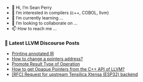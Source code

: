 - 👋 Hi, I’m Sean Perry
- 👀 I’m interested in compilers (c++, COBOL, llvm)
- 🌱 I’m currently learning ...
- 💞️ I’m looking to collaborate on ...
- 📫 How to reach me ...

<!---
s66perry/s66perry is a ✨ special ✨ repository because its `README.md` (this file) appears on your GitHub profile.
You can click the Preview link to take a look at your changes.
--->
### 📕 Latest LLVM Discourse Posts

<!-- DISCOURSE-LLVM:START -->
- [Printing annotated IR](https://discourse.llvm.org/t/printing-annotated-ir/73934#post_1)
- [How to change a pointers address?](https://discourse.llvm.org/t/how-to-change-a-pointers-address/73915#post_5)
- [Promote Result Type of Operation](https://discourse.llvm.org/t/promote-result-type-of-operation/73899#post_3)
- [How to get Opaque Pointers from the C++ API of LLVM?](https://discourse.llvm.org/t/how-to-get-opaque-pointers-from-the-c-api-of-llvm/73888#post_3)
- [[RFC] Request for upstream Tensilica Xtensa &lpar;ESP32&rpar; backend](https://discourse.llvm.org/t/rfc-request-for-upstream-tensilica-xtensa-esp32-backend/65355#post_13)
<!-- DISCOURSE-LLVM:END -->
